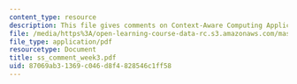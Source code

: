 ```yaml
---
content_type: resource
description: This file gives comments on Context-Aware Computing Applications link.
file: /media/https%3A/open-learning-course-data-rc.s3.amazonaws.com/mas-961-ambient-intelligence-spring-2005/87069ab31369c046d8f4828546c1ff58_ss_comment_week3.pdf
file_type: application/pdf
resourcetype: Document
title: ss_comment_week3.pdf
uid: 87069ab3-1369-c046-d8f4-828546c1ff58
---
```

